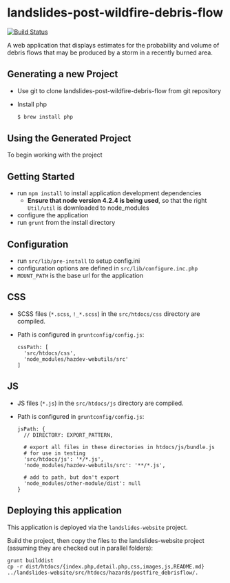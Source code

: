 # landslides-post-wildfire-debris-flow

[![Build Status](https://travis-ci.org/usgs/landslides-post-wildfire-debris-flow.svg?branch=master)](https://travis-ci.org/usgs/landslides-post-wildfire-debris-flow)


A web application that displays estimates for the probability and volume of
debris flows that may be produced by a storm in a recently burned area.


Generating a new Project
------------------------

- Use git to clone landslides-post-wildfire-debris-flow from git repository
- Install php

  ```bash
  $ brew install php
  ```

Using the Generated Project
---------------------------
To begin working with the project

## Getting Started
- run `npm install` to install application development dependencies
  - **Ensure that node version 4.2.4 is being used**, so that the right `Util/util` is downloaded to node_modules
- configure the application
- run `grunt` from the install directory

## Configuration
- run `src/lib/pre-install` to setup config.ini
- configuration options are defined in `src/lib/configure.inc.php`
- `MOUNT_PATH` is the base url for the application

## CSS
- SCSS files (`*.scss`, `!_*.scss`) in the `src/htdocs/css` directory are compiled.
- Path is configured in `gruntconfig/config.js`:

  ```
  cssPath: [
    'src/htdocs/css',
    'node_modules/hazdev-webutils/src'
  ]
  ```

## JS
- JS files (`*.js`) in the `src/htdocs/js` directory are compiled.
- Path is configured in `gruntconfig/config.js`:

  ```
  jsPath: {
    // DIRECTORY: EXPORT_PATTERN,

    # export all files in these directories in htdocs/js/bundle.js
    # for use in testing
    'src/htdocs/js': '*/*.js',
    'node_modules/hazdev-webutils/src': '**/*.js',

    # add to path, but don't export
    'node_modules/other-module/dist': null
  }
  ```


Deploying this application
--------------------------

This application is deployed via the `landslides-website` project.

Build the project, then copy the files to the landslides-website project
(assuming they are checked out in parallel folders):

```
grunt builddist
cp -r dist/htdocs/{index.php,detail.php,css,images,js,README.md} ../landslides-website/src/htdocs/hazards/postfire_debrisflow/.
```
